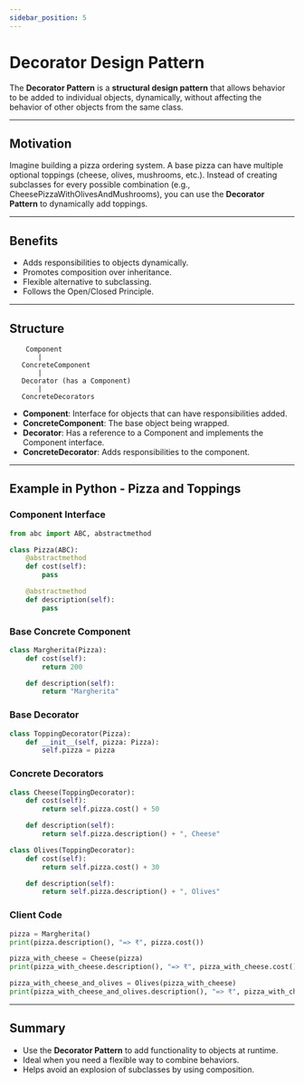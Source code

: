 ```yaml
---
sidebar_position: 5
---
```


# Decorator Design Pattern

The **Decorator Pattern** is a **structural design pattern** that allows behavior to be added to individual objects, dynamically, without affecting the behavior of other objects from the same class.

---

## Motivation

Imagine building a pizza ordering system. A base pizza can have multiple optional toppings (cheese, olives, mushrooms, etc.). Instead of creating subclasses for every possible combination (e.g., CheesePizzaWithOlivesAndMushrooms), you can use the **Decorator Pattern** to dynamically add toppings.

---

## Benefits

- Adds responsibilities to objects dynamically.
- Promotes composition over inheritance.
- Flexible alternative to subclassing.
- Follows the Open/Closed Principle.

---

## Structure

```
    Component
       |
   ConcreteComponent
       |
   Decorator (has a Component)
       |
   ConcreteDecorators
```

- **Component**: Interface for objects that can have responsibilities added.
- **ConcreteComponent**: The base object being wrapped.
- **Decorator**: Has a reference to a Component and implements the Component interface.
- **ConcreteDecorator**: Adds responsibilities to the component.

---

## Example in Python - Pizza and Toppings

### Component Interface

```python
from abc import ABC, abstractmethod

class Pizza(ABC):
    @abstractmethod
    def cost(self):
        pass

    @abstractmethod
    def description(self):
        pass
```

### Base Concrete Component

```python
class Margherita(Pizza):
    def cost(self):
        return 200

    def description(self):
        return "Margherita"
```

### Base Decorator

```python
class ToppingDecorator(Pizza):
    def __init__(self, pizza: Pizza):
        self.pizza = pizza
```

### Concrete Decorators

```python
class Cheese(ToppingDecorator):
    def cost(self):
        return self.pizza.cost() + 50

    def description(self):
        return self.pizza.description() + ", Cheese"

class Olives(ToppingDecorator):
    def cost(self):
        return self.pizza.cost() + 30

    def description(self):
        return self.pizza.description() + ", Olives"
```

### Client Code

```python
pizza = Margherita()
print(pizza.description(), "=> ₹", pizza.cost())

pizza_with_cheese = Cheese(pizza)
print(pizza_with_cheese.description(), "=> ₹", pizza_with_cheese.cost())

pizza_with_cheese_and_olives = Olives(pizza_with_cheese)
print(pizza_with_cheese_and_olives.description(), "=> ₹", pizza_with_cheese_and_olives.cost())
```

---

## Summary

- Use the **Decorator Pattern** to add functionality to objects at runtime.
- Ideal when you need a flexible way to combine behaviors.
- Helps avoid an explosion of subclasses by using composition.
